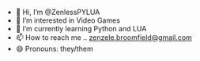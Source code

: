 - 👋 Hi, I’m @ZenlessPYLUA
- 👀 I’m interested in Video Games
- 🌱 I’m currently learning Python and LUA
- 📫 How to reach me .. zenzele.broomfield@gmail.com
- 😄 Pronouns: they/them
<!---
ZenlessPYLUA/ZenlessPYLUA is a ✨ special ✨ repository because its `README.md` (this file) appears on your GitHub profile.
You can click the Preview link to take a look at your changes.
--->
